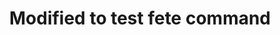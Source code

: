 <html>
<head>
<title>Sample Web Page</title>
</head>
<body>
<center><h1>Modified to test fete command</h1></center>
</body>
</html>
